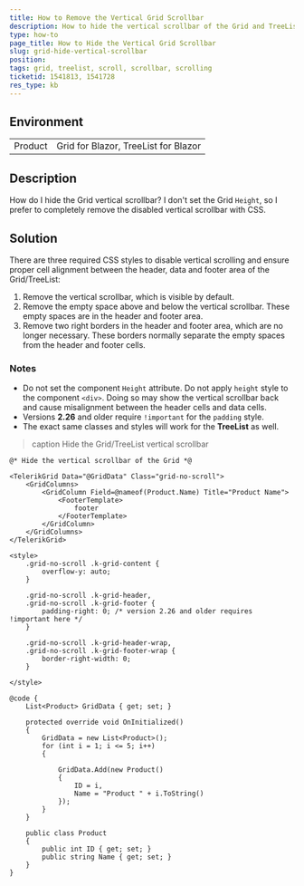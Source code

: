 ```yaml
---
title: How to Remove the Vertical Grid Scrollbar
description: How to hide the vertical scrollbar of the Grid and TreeList with CSS, if scrolling is not used.
type: how-to
page_title: How to Hide the Vertical Grid Scrollbar
slug: grid-hide-vertical-scrollbar
position: 
tags: grid, treelist, scroll, scrollbar, scrolling
ticketid: 1541813, 1541728
res_type: kb
---
```


## Environment
<table>
	<tbody>
		<tr>
			<td>Product</td>
			<td>Grid for Blazor, TreeList for Blazor</td>
		</tr>
	</tbody>
</table>


## Description

How do I hide the Grid vertical scrollbar? I don't set the Grid `Height`, so I prefer to completely remove the disabled vertical scrollbar with CSS.

## Solution

There are three required CSS styles to disable vertical scrolling and ensure proper cell alignment between the header, data and footer area of the Grid/TreeList:

1. Remove the vertical scrollbar, which is visible by default.
1. Remove the empty space above and below the vertical scrollbar. These empty spaces are in the header and footer area.
1. Remove two right borders in the header and footer area, which are no longer necessary. These borders normally separate the empty spaces from the header and footer cells.

### Notes

* Do not set the component `Height` attribute. Do not apply `height` style to the component `<div>`. Doing so may show the vertical scrollbar back and cause misalignment between the header cells and data cells.
* Versions **2.26** and older require `!important` for the `padding` style.
* The exact same classes and styles will work for the **TreeList** as well.

>caption Hide the Grid/TreeList vertical scrollbar

````CSHTML
@* Hide the vertical scrollbar of the Grid *@

<TelerikGrid Data="@GridData" Class="grid-no-scroll">
    <GridColumns>
        <GridColumn Field=@nameof(Product.Name) Title="Product Name">
            <FooterTemplate>
                footer
            </FooterTemplate>
        </GridColumn>
    </GridColumns>
</TelerikGrid>

<style>
    .grid-no-scroll .k-grid-content {
        overflow-y: auto;
    }

    .grid-no-scroll .k-grid-header,
    .grid-no-scroll .k-grid-footer {
        padding-right: 0; /* version 2.26 and older requires !important here */
    }

    .grid-no-scroll .k-grid-header-wrap,
    .grid-no-scroll .k-grid-footer-wrap {
        border-right-width: 0;
    }

</style>

@code {
    List<Product> GridData { get; set; }

    protected override void OnInitialized()
    {
        GridData = new List<Product>();
        for (int i = 1; i <= 5; i++)
        {

            GridData.Add(new Product()
            {
                ID = i,
                Name = "Product " + i.ToString()
            });
        }
    }

    public class Product
    {
        public int ID { get; set; }
        public string Name { get; set; }
    }
}
````